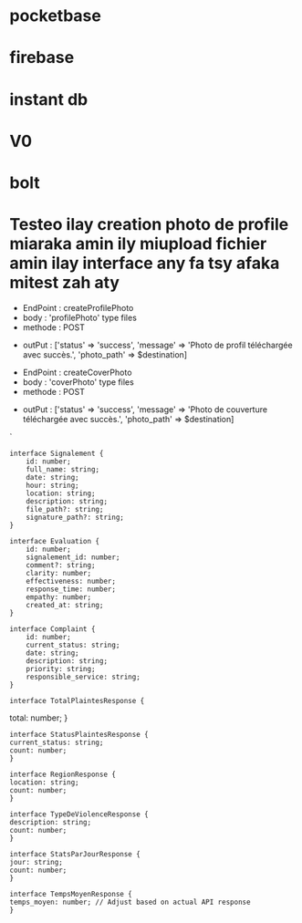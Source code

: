 # pocketbase

# firebase

# instant db

# V0

# bolt

# Testeo ilay creation photo de profile miaraka amin ily miupload fichier amin ilay interface any fa tsy afaka mitest zah aty

- EndPoint : createProfilePhoto
- body : 'profilePhoto' type files
- methode : POST

* outPut : ['status' => 'success', 'message' => 'Photo de profil téléchargée avec succès.', 'photo_path' => $destination]

- EndPoint : createCoverPhoto
- body : 'coverPhoto' type files
- methode : POST

* outPut : ['status' => 'success', 'message' => 'Photo de couverture téléchargée avec succès.', 'photo_path' => $destination]

`

    interface Signalement {
        id: number;
        full_name: string;
        date: string;
        hour: string;
        location: string;
        description: string;
        file_path?: string;
        signature_path?: string;
    }

    interface Evaluation {
        id: number;
        signalement_id: number;
        comment?: string;
        clarity: number;
        effectiveness: number;
        response_time: number;
        empathy: number;
        created_at: string;
    }

    interface Complaint {
        id: number;
        current_status: string;
        date: string;
        description: string;
        priority: string;
        responsible_service: string;
    }

    interface TotalPlaintesResponse {

total: number;
}

    interface StatusPlaintesResponse {
    current_status: string;
    count: number;
    }

    interface RegionResponse {
    location: string;
    count: number;
    }

    interface TypeDeViolenceResponse {
    description: string;
    count: number;
    }

    interface StatsParJourResponse {
    jour: string;
    count: number;
    }

    interface TempsMoyenResponse {
    temps_moyen: number; // Adjust based on actual API response
    }
